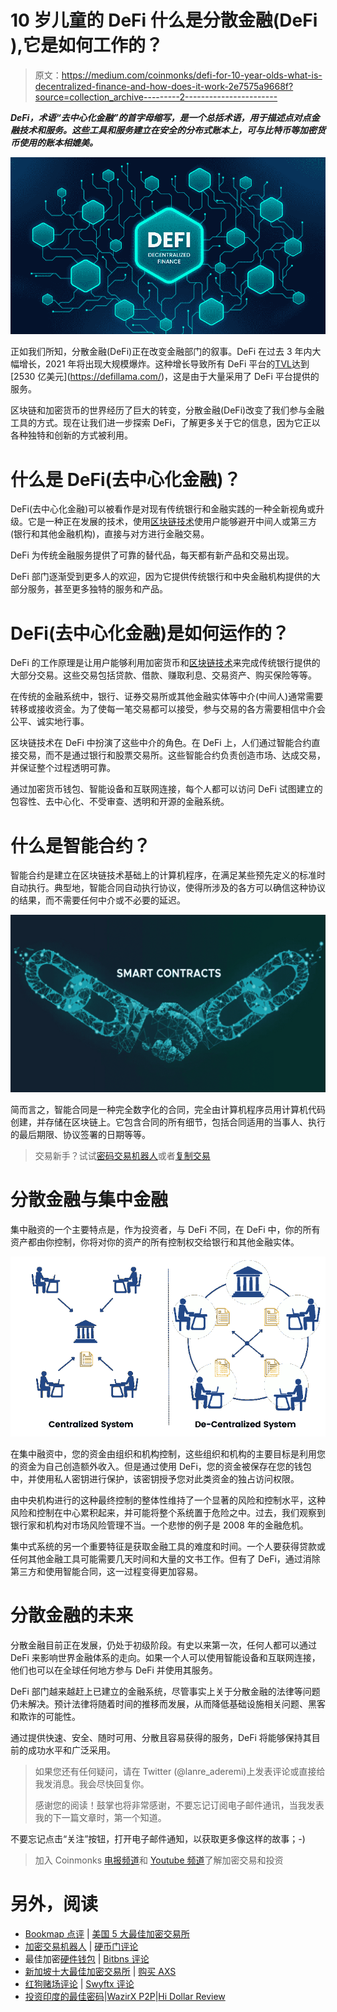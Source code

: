 # 10 岁儿童的 DeFi 什么是分散金融(DeFi ),它是如何工作的？

> 原文：<https://medium.com/coinmonks/defi-for-10-year-olds-what-is-decentralized-finance-and-how-does-it-work-2e7575a9668f?source=collection_archive---------2----------------------->

***DeFi，术语“去中心化金融”的首字母缩写，是一个总括术语，用于描述点对点金融技术和服务。这些工具和服务建立在安全的分布式账本上，可与比特币等加密货币使用的账本相媲美。***

![](img/f7039ced10601ed98dbe0884bee19411.png)

正如我们所知，分散金融(DeFi)正在改变金融部门的叙事。DeFi 在过去 3 年内大幅增长，2021 年将出现大规模爆炸。这种增长导致所有 DeFi 平台的[TVL](https://www.cnbctv18.com/cryptocurrency/explained--total-value-locked-what-is-it-and-why-does-it-matter-13743222.htm#:~:text=Total%20value%20locked%20(TVL)%20is,%2C%20liquidity%20pools%2C%20or%20lending.)达到[2530 亿美元](https://defillama.com/)，这是由于大量采用了 DeFi 平台提供的服务。

区块链和加密货币的世界经历了巨大的转变，分散金融(DeFi)改变了我们参与金融工具的方式。现在让我们进一步探索 DeFi，了解更多关于它的信息，因为它正以各种独特和创新的方式被利用。

# 什么是 DeFi(去中心化金融)？

DeFi(去中心化金融)可以被看作是对现有传统银行和金融实践的一种全新视角或升级。它是一种正在发展的技术，使用[区块链技术](/coinmonks/blockchain-for-10-year-olds-c2728b94e00e)使用户能够避开中间人或第三方(银行和其他金融机构)，直接与对方进行金融交易。

DeFi 为传统金融服务提供了可靠的替代品，每天都有新产品和交易出现。

DeFi 部门逐渐受到更多人的欢迎，因为它提供传统银行和中央金融机构提供的大部分服务，甚至更多独特的服务和产品。

# DeFi(去中心化金融)是如何运作的？

DeFi 的工作原理是让用户能够利用加密货币和[区块链技术](/coinmonks/blockchain-for-10-year-olds-c2728b94e00e)来完成传统银行提供的大部分交易。这些交易包括贷款、借款、赚取利息、交易资产、购买保险等等。

在传统的金融系统中，银行、证券交易所或其他金融实体等中介(中间人)通常需要转移或接收资金。为了使每一笔交易都可以接受，参与交易的各方需要相信中介会公平、诚实地行事。

区块链技术在 DeFi 中扮演了这些中介的角色。在 DeFi 上，人们通过智能合约直接交易，而不是通过银行和股票交易所。这些智能合约负责创造市场、达成交易，并保证整个过程透明可靠。

通过加密货币钱包、智能设备和互联网连接，每个人都可以访问 DeFi 试图建立的包容性、去中心化、不受审查、透明和开源的金融系统。

# 什么是智能合约？

智能合约是建立在区块链技术基础上的计算机程序，在满足某些预先定义的标准时自动执行。典型地，智能合同自动执行协议，使得所涉及的各方可以确信这种协议的结果，而不需要任何中介或不必要的延迟。

![](img/b2a4450ea406b0a95b670ba82fbcd1e7.png)

简而言之，智能合同是一种完全数字化的合同，完全由计算机程序员用计算机代码创建，并存储在区块链上。它包含合同的所有细节，包括合同适用的当事人、执行的最后期限、协议签署的日期等等。

> 交易新手？试试[密码交易机器人](/coinmonks/crypto-trading-bot-c2ffce8acb2a)或者[复制交易](/coinmonks/top-10-crypto-copy-trading-platforms-for-beginners-d0c37c7d698c)

# 分散金融与集中金融

集中融资的一个主要特点是，作为投资者，与 DeFi 不同，在 DeFi 中，你的所有资产都由你控制，你将对你的资产的所有控制权交给银行和其他金融实体。

![](img/b6e6d75730db09cf578986433bc3391e.png)

在集中融资中，您的资金由组织和机构控制，这些组织和机构的主要目标是利用您的资金为自己创造额外收入。但是通过使用 DeFi，您的资金被保存在您的钱包中，并使用私人密钥进行保护，该密钥授予您对此类资金的独占访问权限。

由中央机构进行的这种最终控制的整体性维持了一个显著的风险和控制水平，这种风险和控制在中心累积起来，并可能将整个系统置于危险之中。过去，我们观察到银行家和机构对市场风险管理不当。一个悲惨的例子是 2008 年的金融危机。

集中式系统的另一个重要特征是获取金融工具的难度和时间。一个人要获得贷款或任何其他金融工具可能需要几天时间和大量的文书工作。但有了 DeFi，通过消除第三方和使用智能合同，这一过程变得更加容易。

# 分散金融的未来

分散金融目前正在发展，仍处于初级阶段。有史以来第一次，任何人都可以通过 DeFi 来影响世界金融体系的走向。如果一个人可以使用智能设备和互联网连接，他们也可以在全球任何地方参与 DeFi 并使用其服务。

DeFi 部门越来越赶上已建立的金融系统，尽管事实上关于分散金融的法律等问题仍未解决。预计法律将随着时间的推移而发展，从而降低基础设施相关问题、黑客和欺诈的可能性。

通过提供快速、安全、随时可用、分散且容易获得的服务，DeFi 将能够保持其目前的成功水平和广泛采用。

> 如果您还有任何疑问，请在 Twitter (@lanre_aderemi)上发表评论或直接给我发消息。我会尽快回复你。
> 
> 感谢您的阅读！鼓掌也将非常感谢，不要忘记订阅电子邮件通讯，当我发表我的下一篇文章时，第一个知道。

不要忘记点击“关注”按钮，打开电子邮件通知，以获取更多像这样的故事；-)

> 加入 Coinmonks [电报频道](https://t.me/coincodecap)和 [Youtube 频道](https://www.youtube.com/c/coinmonks/videos)了解加密交易和投资

# 另外，阅读

*   [Bookmap 点评](https://coincodecap.com/bookmap-review-2021-best-trading-software) | [美国 5 大最佳加密交易所](https://coincodecap.com/crypto-exchange-usa)
*   [加密交易机器人](/coinmonks/crypto-trading-bot-c2ffce8acb2a) | [硬币门评论](https://coincodecap.com/coingate-review)
*   最佳加密[硬件钱包](/coinmonks/hardware-wallets-dfa1211730c6) | [Bitbns 评论](/coinmonks/bitbns-review-38256a07e161)
*   [新加坡十大最佳加密交易所](https://coincodecap.com/crypto-exchange-in-singapore) | [购买 AXS](https://coincodecap.com/buy-axs-token)
*   [红狗赌场评论](https://coincodecap.com/red-dog-casino-review) | [Swyftx 评论](https://coincodecap.com/swyftx-review)
*   [投资印度的最佳密码](https://coincodecap.com/best-crypto-to-invest-in-india-in-2021)|[WazirX P2P](https://coincodecap.com/wazirx-p2p)|[Hi Dollar Review](https://coincodecap.com/hi-dollar-review)